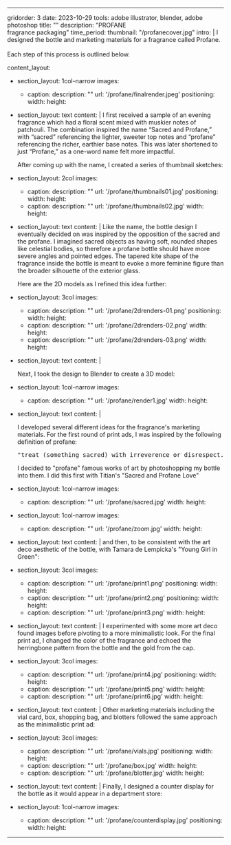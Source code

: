 ---

gridorder: 3
date: 2023-10-29
tools: adobe illustrator, blender, adobe photoshop
title: ""
description: "PROFANE<br>fragrance packaging"
time_period:
thumbnail: "/profanecover.jpg"
intro: |
 I designed the bottle and marketing materials for a fragrance called Profane.
 <br>
 <br>
 Each step of this process is outlined below.

content_layout:
  - section_layout: 1col-narrow
    images:
      - caption:
        description: ""
        url: '/profane/finalrender.jpeg'
        positioning: 
        width:
        height:
  - section_layout: text
    content: |
      I first received a sample of an evening fragrance which had a floral scent mixed with muskier notes of patchouli. The combination inspired the name “Sacred and Profane,” with “sacred” referencing the lighter, sweeter top notes and “profane” referencing the richer, earthier base notes. This was later shortened to just “Profane,” as a one-word name felt more impactful.<br>
      
      After coming up with the name, I created a series of thumbnail sketches:
  - section_layout: 2col
    images:
      - caption:
        description: ""
        url: '/profane/thumbnails01.jpg'
        positioning: 
        width:
        height:
      - caption:
        description: ""
        url: '/profane/thumbnails02.jpg'
        width:
        height:

  - section_layout: text
    content: |
       Like the name, the bottle design I eventually decided on was inspired by the opposition of the sacred and the profane. I imagined sacred objects as having soft, rounded shapes like celestial bodies, so therefore a profane bottle should have more severe angles and pointed edges. The tapered kite shape of the fragrance inside the bottle is meant to evoke a more feminine figure than the broader silhouette of the exterior glass. <br>
       
       Here are the 2D models as I refined this idea further:
  - section_layout: 3col
    images:
      - caption:
        description: ""
        url: '/profane/2drenders-01.png'
        positioning: 
        width:
        height:
      - caption:
        description: ""
        url: '/profane/2drenders-02.png'
        width:
        height:
      - caption:
        description: ""
        url: '/profane/2drenders-03.png'
        width:
        height:
  
  - section_layout: text
    content: |
      
      Next, I took the design to Blender to create a 3D model:
  - section_layout: 1col-narrow
    images:
      - caption:
        description: ""
        url: '/profane/render1.jpg'
        width:
        height:

  - section_layout: text
    content: |
      
      I developed several different ideas for the fragrance's marketing materials. For the first round of print ads, I was inspired by the following definition of profane:<br>

      <pre>"treat (something sacred) with irreverence or disrespect."</pre>

      I decided to "profane" famous works of art by photoshopping my bottle into them. I did this first with Titian's "Sacred and Profane Love"


  - section_layout: 1col-narrow
    images:
      - caption:
        description: ""
        url: '/profane/sacred.jpg'
        width:
        height:
  - section_layout: 1col-narrow
    images:
      - caption:
        description: ""
        url: '/profane/zoom.jpg'
        width:
        height:
  - section_layout: text
    content: |
      and then, to be consistent with the art deco aesthetic of the bottle, with Tamara de Lempicka's "Young Girl in Green":
  - section_layout: 3col
    images:
      - caption:
        description: ""
        url: '/profane/print1.png'
        positioning: 
        width:
        height:
      - caption:
        description: ""
        url: '/profane/print2.png'
        positioning: 
        width:
        height:
      - caption:
        description: ""
        url: '/profane/print3.png'
        width:
        height:
  - section_layout: text
    content: |
      I experimented with some more art deco found images before pivoting to a more minimalistic look. For the final print ad, I changed the color of the fragrance and echoed the herringbone pattern from the bottle and the gold from the cap.
  - section_layout: 3col
    images:
      - caption:
        description: ""
        url: '/profane/print4.jpg'
        positioning: 
        width:
        height:
      - caption:
        description: ""
        url: '/profane/print5.png'
        width:
        height:
      - caption:
        description: ""
        url: '/profane/print6.jpg'
        width:
        height:

  - section_layout: text
    content: |
      Other marketing materials including the vial card, box, shopping bag, and blotters followed the same approach as the minimalistic print ad:
  - section_layout: 3col
    images:
      - caption:
        description: ""
        url: '/profane/vials.jpg'
        positioning: 
        width:
        height:
      - caption:
        description: ""
        url: '/profane/box.jpg'
        width:
        height:
      - caption:
        description: ""
        url: '/profane/blotter.jpg'
        width:
        height:

  - section_layout: text
    content: |
      Finally, I designed a counter display for the bottle as it would appear in a department store:
  - section_layout: 1col-narrow
    images:
      - caption:
        description: ""
        url: '/profane/counterdisplay.jpg'
        positioning: 
        width:
        height:

---